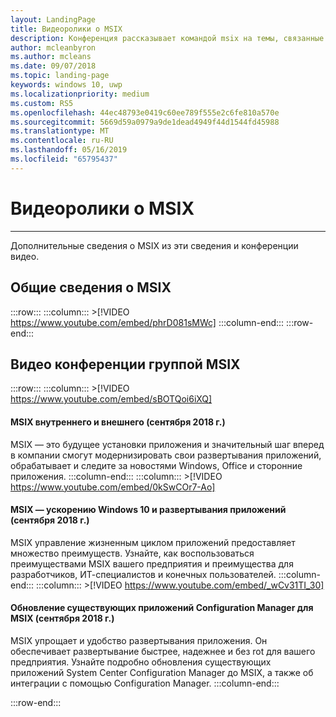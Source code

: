 ```yaml
---
layout: LandingPage
title: Видеоролики о MSIX
description: Конференция рассказывает командой msix на темы, связанные с MSIX
author: mcleanbyron
ms.author: mcleans
ms.date: 09/07/2018
ms.topic: landing-page
keywords: windows 10, uwp
ms.localizationpriority: medium
ms.custom: RS5
ms.openlocfilehash: 44ec48793e0419c60ee789f555e2c6fe810a570e
ms.sourcegitcommit: 5669d59a0979a9de1dead4949f44d1544fd45988
ms.translationtype: MT
ms.contentlocale: ru-RU
ms.lasthandoff: 05/16/2019
ms.locfileid: "65795437"
---
```

# <a name="msix-videos"></a>Видеоролики о MSIX
***

Дополнительные сведения о MSIX из эти сведения и конференции видео.

## <a name="msix-overview"></a>Общие сведения о MSIX
 :::row:::
    :::column:::
        >[!VIDEO https://www.youtube.com/embed/phrD081sMWc]
    :::column-end:::
:::row-end:::


## <a name="conference-videos-by-the-msix-team"></a>Видео конференции группой MSIX
:::row:::
    :::column:::
    >[!VIDEO https://www.youtube.com/embed/sBOTQoi6iXQ]
#### <a name="msix-inside-and-out-sept-2018"></a>MSIX внутреннего и внешнего (сентября 2018 г.)
MSIX — это будущее установки приложения и значительный шаг вперед в компании смогут модернизировать свои развертывания приложений, обрабатывает и следите за новостями Windows, Office и сторонние приложения.
    :::column-end:::
    :::column:::
    >[!VIDEO https://www.youtube.com/embed/0kSwCOr7-Ao]
#### <a name="msix--accelerating-windows-10-and-app-deployment-sept-2018"></a>MSIX — ускорению Windows 10 и развертывания приложений (сентября 2018 г.)
MSIX управление жизненным циклом приложений предоставляет множество преимуществ. Узнайте, как воспользоваться преимуществами MSIX вашего предприятия и преимущества для разработчиков, ИТ-специалистов и конечных пользователей.
    :::column-end:::
    :::column:::
    >[!VIDEO https://www.youtube.com/embed/_wCv31TI_30]
#### <a name="updating-your-existing-configuration-manager-apps-to-msix-sept-2018"></a>Обновление существующих приложений Configuration Manager для MSIX (сентября 2018 г.)
MSIX упрощает и удобство развертывания приложения. Он обеспечивает развертывание быстрее, надежнее и без rot для вашего предприятия. Узнайте подробно обновления существующих приложений System Center Configuration Manager до MSIX, а также об интеграции с помощью Configuration Manager.
    :::column-end:::


:::row-end:::
